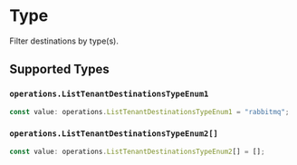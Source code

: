# Type

Filter destinations by type(s).


## Supported Types

### `operations.ListTenantDestinationsTypeEnum1`

```typescript
const value: operations.ListTenantDestinationsTypeEnum1 = "rabbitmq";
```

### `operations.ListTenantDestinationsTypeEnum2[]`

```typescript
const value: operations.ListTenantDestinationsTypeEnum2[] = [];
```

